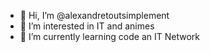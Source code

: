 - 👋 Hi, I’m @alexandretoutsimplement
- 👀 I’m interested in IT and animes
- 🌱 I’m currently learning code an IT Network

<!---
alexandretoutsimplement/alexandretoutsimplement is a ✨ special ✨ repository because its `README.md` (this file) appears on your GitHub profile.
You can click the Preview link to take a look at your changes.
--->
